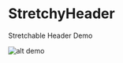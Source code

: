 # StretchyHeader
Stretchable Header Demo

![alt demo](https://github.com/myunggu/StretchyHeaderDemo/blob/master/StretchyHeaderDemo/demo.gif)
